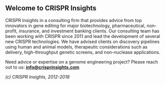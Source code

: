 ## Welcome to CRISPR Insights

CRISPR Insights in a consulting firm that provides advice from top innovators in gene editing for major biotechnology, pharmaceutical, non-profit, insurance, and investment banking clients. Our consulting team has been working with CRISPR since 2011 and lead the development of several new CRISPR technologies. We have advised clients on discovery pipelines using human and animal models, therapeutic considerations such as delivery, high-throughput genetic screens, and non-nuclease applications. 

Need advice or expertise on a genome engineering project? Please reach out to us: **info@crisprinsights.com**

_(c) CRISPR Insights, 2012-2018_

